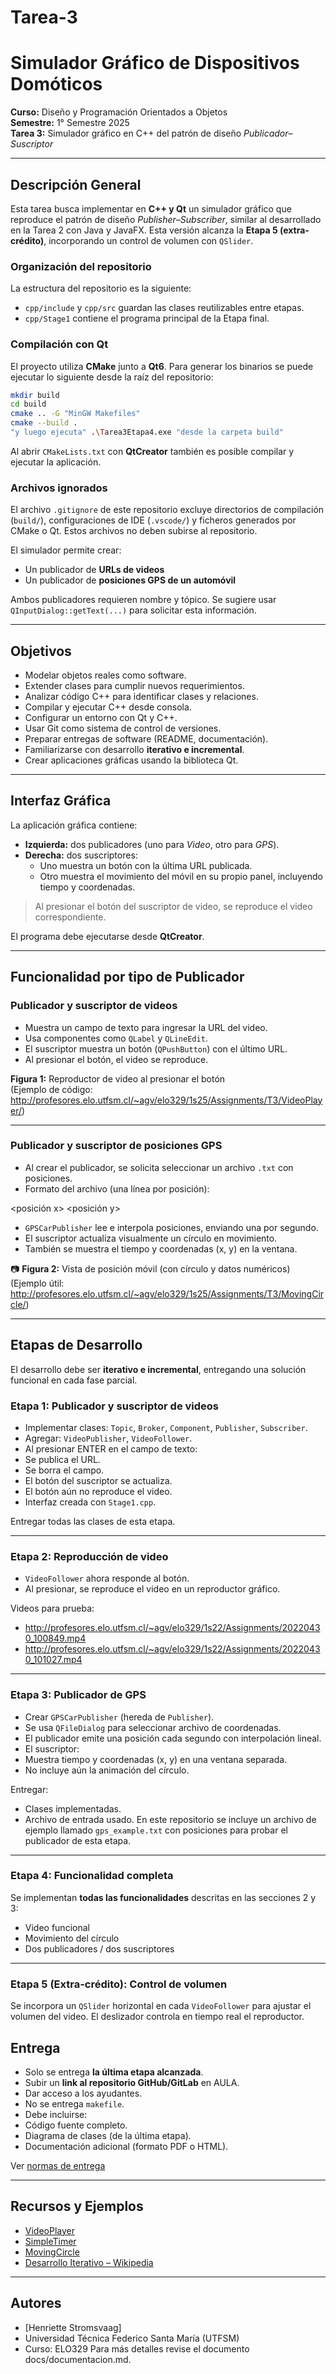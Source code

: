 # Tarea-3
# Simulador Gráfico de Dispositivos Domóticos  
**Curso:** Diseño y Programación Orientados a Objetos  
**Semestre:** 1° Semestre 2025  
**Tarea 3:** Simulador gráfico en C++ del patrón de diseño *Publicador–Suscriptor*  

---

## Descripción General

Esta tarea busca implementar en **C++ y Qt** un simulador gráfico que reproduce el patrón de diseño *Publisher–Subscriber*, similar al desarrollado en la Tarea 2 con Java y JavaFX. Esta versión alcanza la **Etapa 5 (extra-crédito)**, incorporando un control de volumen con `QSlider`.

### Organización del repositorio

La estructura del repositorio es la siguiente:

- `cpp/include` y `cpp/src` guardan las clases reutilizables entre etapas.
- `cpp/Stage1` contiene el programa principal de la Etapa final.

### Compilación con Qt

El proyecto utiliza **CMake** junto a **Qt6**. Para generar los binarios se puede
ejecutar lo siguiente desde la raíz del repositorio:

```bash
mkdir build
cd build
cmake .. -G "MinGW Makefiles"
cmake --build .
"y luego ejecuta" .\Tarea3Etapa4.exe "desde la carpeta build"
```

Al abrir `CMakeLists.txt` con **QtCreator** también es posible compilar y
ejecutar la aplicación.

### Archivos ignorados

El archivo `.gitignore` de este repositorio excluye directorios de compilación
(`build/`), configuraciones de IDE (`.vscode/`) y ficheros generados por
CMake o Qt. Estos archivos no deben subirse al repositorio.

El simulador permite crear:
- Un publicador de **URLs de videos**
- Un publicador de **posiciones GPS de un automóvil**

Ambos publicadores requieren nombre y tópico. Se sugiere usar `QInputDialog::getText(...)` para solicitar esta información.

---

## Objetivos

- Modelar objetos reales como software.
- Extender clases para cumplir nuevos requerimientos.
- Analizar código C++ para identificar clases y relaciones.
- Compilar y ejecutar C++ desde consola.
- Configurar un entorno con Qt y C++.
- Usar Git como sistema de control de versiones.
- Preparar entregas de software (README, documentación).
- Familiarizarse con desarrollo **iterativo e incremental**.
- Crear aplicaciones gráficas usando la biblioteca Qt.

---

## Interfaz Gráfica

La aplicación gráfica contiene:
- **Izquierda:** dos publicadores (uno para *Video*, otro para *GPS*).
- **Derecha:** dos suscriptores:
  - Uno muestra un botón con la última URL publicada.
  - Otro muestra el movimiento del móvil en su propio panel, incluyendo tiempo y coordenadas.

> Al presionar el botón del suscriptor de video, se reproduce el video correspondiente.

El programa debe ejecutarse desde **QtCreator**.

---

## Funcionalidad por tipo de Publicador

### Publicador y suscriptor de videos

- Muestra un campo de texto para ingresar la URL del video.
- Usa componentes como `QLabel` y `QLineEdit`.
- El suscriptor muestra un botón (`QPushButton`) con el último URL.
- Al presionar el botón, el video se reproduce.

**Figura 1:** Reproductor de video al presionar el botón  
(Ejemplo de código: http://profesores.elo.utfsm.cl/~agv/elo329/1s25/Assignments/T3/VideoPlayer/)

---

###  Publicador y suscriptor de posiciones GPS

- Al crear el publicador, se solicita seleccionar un archivo `.txt` con posiciones.
- Formato del archivo (una línea por posición):

<tiempo> <posición x> <posición y>

- `GPSCarPublisher` lee e interpola posiciones, enviando una por segundo.
- El suscriptor actualiza visualmente un círculo en movimiento.
- También se muestra el tiempo y coordenadas (x, y) en la ventana.

📷 **Figura 2:** Vista de posición móvil (con círculo y datos numéricos)  
(Ejemplo útil: http://profesores.elo.utfsm.cl/~agv/elo329/1s25/Assignments/T3/MovingCircle/)

---

## Etapas de Desarrollo

El desarrollo debe ser **iterativo e incremental**, entregando una solución funcional en cada fase parcial.

### Etapa 1: Publicador y suscriptor de videos

- Implementar clases: `Topic`, `Broker`, `Component`, `Publisher`, `Subscriber`.
- Agregar: `VideoPublisher`, `VideoFollower`.
- Al presionar ENTER en el campo de texto:
- Se publica el URL.
- Se borra el campo.
- El botón del suscriptor se actualiza.
- El botón aún no reproduce el video.
- Interfaz creada con `Stage1.cpp`.

Entregar todas las clases de esta etapa.

---

### Etapa 2: Reproducción de video

- `VideoFollower` ahora responde al botón.
- Al presionar, se reproduce el video en un reproductor gráfico.

Videos para prueba:
- http://profesores.elo.utfsm.cl/~agv/elo329/1s22/Assignments/20220430_100849.mp4  
- http://profesores.elo.utfsm.cl/~agv/elo329/1s22/Assignments/20220430_101027.mp4

---

### Etapa 3: Publicador de GPS

- Crear `GPSCarPublisher` (hereda de `Publisher`).
- Se usa `QFileDialog` para seleccionar archivo de coordenadas.
- El publicador emite una posición cada segundo con interpolación lineal.
- El suscriptor:
- Muestra tiempo y coordenadas (x, y) en una ventana separada.
- No incluye aún la animación del círculo.

Entregar:
- Clases implementadas.
- Archivo de entrada usado.
  En este repositorio se incluye un archivo de ejemplo llamado `gps_example.txt`
  con posiciones para probar el publicador de esta etapa.

---

### Etapa 4: Funcionalidad completa

Se implementan **todas las funcionalidades** descritas en las secciones 2 y 3:
- Video funcional
- Movimiento del círculo
- Dos publicadores / dos suscriptores

---

### Etapa 5 (Extra-crédito): Control de volumen

Se incorpora un `QSlider` horizontal en cada `VideoFollower` para ajustar el volumen del video. El deslizador controla en tiempo real el reproductor.

## Entrega

- Solo se entrega **la última etapa alcanzada**.
- Subir un **link al repositorio GitHub/GitLab** en AULA.
- Dar acceso a los ayudantes.
- No se entrega `makefile`.
- Debe incluirse:
- Código fuente completo.
- Diagrama de clases (de la última etapa).
- Documentación adicional (formato PDF o HTML).

Ver [normas de entrega](http://profesores.elo.utfsm.cl/~agv/elo329/1s24/Assignments/guideline_2024/)

---

## Recursos y Ejemplos

- [VideoPlayer](http://profesores.elo.utfsm.cl/~agv/elo329/1s25/Assignments/T3/VideoPlayer/)
- [SimpleTimer](http://profesores.elo.utfsm.cl/~agv/elo329/1s25/Assignments/T3/SimpleTimer/)
- [MovingCircle](http://profesores.elo.utfsm.cl/~agv/elo329/1s25/Assignments/T3/MovingCircle/)
- [Desarrollo Iterativo – Wikipedia](https://es.wikipedia.org/wiki/Desarrollo_iterativo_y_creciente)

---

## Autores

- [Henriette Stromsvaag]
- Universidad Técnica Federico Santa María (UTFSM)  
- Curso: ELO329
Para más detalles revise el documento docs/documentacion.md.